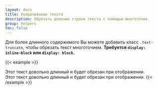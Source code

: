 ```yaml
---
layout: docs
title: Укорачивание текста
description: Обрезать длинные строки текста с помощью многоточия.
group: helpers
toc: false
---
```


Для более длинного содержимого Вы можете добавить класс `.text-truncate`, чтобы обрезать текст многоточием. **Требуется `display: inline-block` или `display: block`.**

{{< example >}}
<!-- Блочный уровень -->
<div class="row">
  <div class="col-2 text-truncate">
    Этот текст довольно длинный и будет обрезан при отображении.
  </div>
</div>

<!-- Строчный уровень -->
<span class="d-inline-block text-truncate" style="max-width: 150px;">
  Этот текст довольно длинный и будет обрезан при отображении.
</span>
{{< /example >}}
